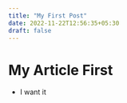 ```yaml
---
title: "My First Post"
date: 2022-11-22T12:56:35+05:30
draft: false 
---
```



# My Article First

* I want it 

